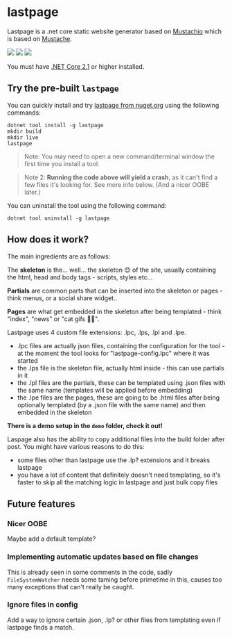 # lastpage

Lastpage is a .net core static website generator based on [Mustachio](https://github.com/wildbit/mustachio/) which is based on [Mustache](https://mustache.github.io/).

![](https://img.shields.io/badge/platform-any-green.svg?longCache=true&style=flat-square) ![](https://img.shields.io/badge/nuget-yes-green.svg?longCache=true&style=flat-square) ![](https://img.shields.io/badge/license-MIT-blue.svg?longCache=true&style=flat-square)

You must have [.NET Core 2.1](https://www.microsoft.com/net/download/windows) or higher installed.

## Try the pre-built `lastpage`

You can quickly install and try [lastpage from nuget.org](https://www.nuget.org/packages/lastpage/) using the following commands:

```console
dotnet tool install -g lastpage
mkdir build
mkdir live
lastpage
```

> Note: You may need to open a new command/terminal window the first time you install a tool.

> Note 2: **Running the code above will yield a crash**, as it can't find a few files it's looking for. See more info below. (And a nicer OOBE later.)

You can uninstall the tool using the following command:

```console
dotnet tool uninstall -g lastpage
```

## How does it work?

The main ingredients are as follows:

The **skeleton** is the... well... the skeleton 😊 of the site, usually containing the html, head and body tags - scripts, styles etc...

**Partials** are common parts that can be inserted into the skeleton or pages - think menus, or a social share widget..

**Pages** are what get embedded in the skeleton after being templated - think "index", "news" or "cat gifs 🐱‍👤".

Lastpage uses 4 custom file extensions: .lpc, .lps, .lpl and .lpe.

* .lpc files are actually json files, containing the configuration for the tool - at the moment the tool looks for "lastpage-config.lpc" where it was started
* the .lps file is the skeleton file, actually html inside - this can use partials in it
* the .lpl files are the partials, these can be templated using .json files with the same name (templates will be applied before embedding)
* the .lpe files are the pages, these are going to be .html files after being optionally templated (by a .json file with the same name) and then embedded in the skeleton

**There is a demo setup in the `demo` folder, check it out!**

Laspage also has the ability to copy additional files into the build folder after post. You might have various reasons to do this:

* some files other than lastpage use the .lp? extensions and it breaks lastpage
* you have a lot of content that definitely doesn't need templating, so it's faster to skip all the matching logic in lastpage and just bulk copy files

## Future features

### Nicer OOBE

Maybe add a default template?

### Implementing automatic updates based on file changes

This is already seen in some comments in the code, sadly `FileSystemWatcher` needs some taming before primetime in this, causes too many exceptions that can't really be caught.

### Ignore files in config

Add a way to ignore certain .json, .lp? or other files from templating even if lastpage finds a match.